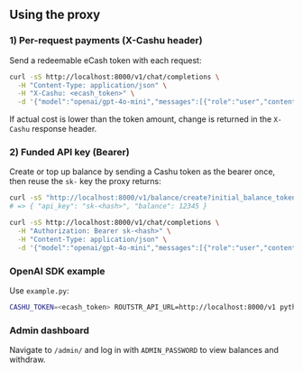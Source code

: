 ## Using the proxy

### 1) Per-request payments (X-Cashu header)

Send a redeemable eCash token with each request:

```bash
curl -sS http://localhost:8000/v1/chat/completions \
  -H "Content-Type: application/json" \
  -H "X-Cashu: <ecash_token>" \
  -d '{"model":"openai/gpt-4o-mini","messages":[{"role":"user","content":"hi"}]}'
```

If actual cost is lower than the token amount, change is returned in the `X-Cashu` response header.

### 2) Funded API key (Bearer)

Create or top up balance by sending a Cashu token as the bearer once, then reuse the `sk-` key the proxy returns:

```bash
curl -sS "http://localhost:8000/v1/balance/create?initial_balance_token=<ecash_token>"
# => { "api_key": "sk-<hash>", "balance": 12345 }

curl -sS http://localhost:8000/v1/chat/completions \
  -H "Authorization: Bearer sk-<hash>" \
  -H "Content-Type: application/json" \
  -d '{"model":"openai/gpt-4o-mini","messages":[{"role":"user","content":"hi"}]}'
```

### OpenAI SDK example

Use `example.py`:

```bash
CASHU_TOKEN=<ecash_token> ROUTSTR_API_URL=http://localhost:8000/v1 python example.py
```

### Admin dashboard

Navigate to `/admin/` and log in with `ADMIN_PASSWORD` to view balances and withdraw.
